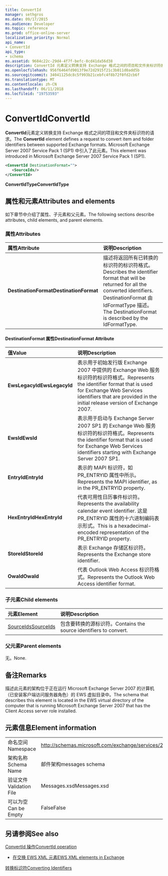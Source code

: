 ```yaml
---
title: ConvertId
manager: sethgros
ms.date: 09/17/2015
ms.audience: Developer
ms.topic: reference
ms.prod: office-online-server
localization_priority: Normal
api_name:
- ConvertId
api_type:
- schema
ms.assetid: 9684c22c-29d4-4f7f-befc-8cd41da56d38
description: ConvertId 元素定义转换支持 Exchange 格式之间的项目和文件夹标识符的请求。 Microsoft Exchange Server 2007 Service Pack 1 (SP1) 中引入了此元素。
ms.openlocfilehash: 956f6464fd9013f9e72d2915f21c3b011d0add5b
ms.sourcegitcommit: 34041125dc8c5f993b21cebfc4f8b72f0fd2cb6f
ms.translationtype: MT
ms.contentlocale: zh-CN
ms.lasthandoff: 06/11/2018
ms.locfileid: "19753593"
---
```

# <a name="convertid"></a><span data-ttu-id="8a517-104">ConvertId</span><span class="sxs-lookup"><span data-stu-id="8a517-104">ConvertId</span></span>

<span data-ttu-id="8a517-105">**ConvertId**元素定义转换支持 Exchange 格式之间的项目和文件夹标识符的请求。</span><span class="sxs-lookup"><span data-stu-id="8a517-105">The **ConvertId** element defines a request to convert item and folder identifiers between supported Exchange formats.</span></span> <span data-ttu-id="8a517-106">Microsoft Exchange Server 2007 Service Pack 1 (SP1) 中引入了此元素。</span><span class="sxs-lookup"><span data-stu-id="8a517-106">This element was introduced in Microsoft Exchange Server 2007 Service Pack 1 (SP1).</span></span> 
  
```xml
<ConvertId DestinationFormat="">
   <SourceIds/>
</ConvertId>
```

 <span data-ttu-id="8a517-107">**ConvertIdType**</span><span class="sxs-lookup"><span data-stu-id="8a517-107">**ConvertIdType**</span></span>
## <a name="attributes-and-elements"></a><span data-ttu-id="8a517-108">属性和元素</span><span class="sxs-lookup"><span data-stu-id="8a517-108">Attributes and elements</span></span>

<span data-ttu-id="8a517-109">如下章节中介绍了属性、子元素和父元素。</span><span class="sxs-lookup"><span data-stu-id="8a517-109">The following sections describe attributes, child elements, and parent elements.</span></span>
  
### <a name="attributes"></a><span data-ttu-id="8a517-110">属性</span><span class="sxs-lookup"><span data-stu-id="8a517-110">Attributes</span></span>

|<span data-ttu-id="8a517-111">**属性**</span><span class="sxs-lookup"><span data-stu-id="8a517-111">**Attribute**</span></span>|<span data-ttu-id="8a517-112">**说明**</span><span class="sxs-lookup"><span data-stu-id="8a517-112">**Description**</span></span>|
|:-----|:-----|
|<span data-ttu-id="8a517-113">**DestinationFormat**</span><span class="sxs-lookup"><span data-stu-id="8a517-113">**DestinationFormat**</span></span> <br/> |<span data-ttu-id="8a517-114">描述将返回所有已转换的标识符的标识符格式。</span><span class="sxs-lookup"><span data-stu-id="8a517-114">Describes the identifier format that will be returned for all the converted identifiers.</span></span> <span data-ttu-id="8a517-115">DestinationFormat 由 IdFormatType 描述。</span><span class="sxs-lookup"><span data-stu-id="8a517-115">The DestinationFormat is described by the IdFormatType.</span></span>  <br/> |
   
#### <a name="destinationformat-attribute"></a><span data-ttu-id="8a517-116">DestinationFormat 属性</span><span class="sxs-lookup"><span data-stu-id="8a517-116">DestinationFormat Attribute</span></span>

|<span data-ttu-id="8a517-117">**值**</span><span class="sxs-lookup"><span data-stu-id="8a517-117">**Value**</span></span>|<span data-ttu-id="8a517-118">**说明**</span><span class="sxs-lookup"><span data-stu-id="8a517-118">**Description**</span></span>|
|:-----|:-----|
|<span data-ttu-id="8a517-119">**EwsLegacyId**</span><span class="sxs-lookup"><span data-stu-id="8a517-119">**EwsLegacyId**</span></span> <br/> |<span data-ttu-id="8a517-120">表示用于初始发行版 Exchange 2007 中提供的 Exchange Web 服务标识符的标识符格式。</span><span class="sxs-lookup"><span data-stu-id="8a517-120">Represents the identifier format that is used for Exchange Web Services identifiers that are provided in the initial release version of Exchange 2007.</span></span>  <br/> |
|<span data-ttu-id="8a517-121">**EwsId**</span><span class="sxs-lookup"><span data-stu-id="8a517-121">**EwsId**</span></span> <br/> |<span data-ttu-id="8a517-122">表示用于启动与 Exchange Server 2007 SP1 的 Exchange Web 服务标识符的标识符格式。</span><span class="sxs-lookup"><span data-stu-id="8a517-122">Represents the identifier format that is used for Exchange Web Services identifiers starting with Exchange Server 2007 SP1.</span></span>  <br/> |
|<span data-ttu-id="8a517-123">**EntryId**</span><span class="sxs-lookup"><span data-stu-id="8a517-123">**EntryId**</span></span> <br/> |<span data-ttu-id="8a517-124">表示的 MAPI 标识符，如 PR_ENTRYID 属性中所示。</span><span class="sxs-lookup"><span data-stu-id="8a517-124">Represents the MAPI identifier, as in the PR_ENTRYID property.</span></span>  <br/> |
|<span data-ttu-id="8a517-125">**HexEntryId**</span><span class="sxs-lookup"><span data-stu-id="8a517-125">**HexEntryId**</span></span> <br/> |<span data-ttu-id="8a517-126">代表可用性日历事件标识符。</span><span class="sxs-lookup"><span data-stu-id="8a517-126">Represents the availability calendar event identifier.</span></span> <span data-ttu-id="8a517-127">这是 PR_ENTRYID 属性的十六进制编码表示形式。</span><span class="sxs-lookup"><span data-stu-id="8a517-127">This is a hexadecimal-encoded representation of the PR_ENTRYID property.</span></span>  <br/> |
|<span data-ttu-id="8a517-128">**StoreId**</span><span class="sxs-lookup"><span data-stu-id="8a517-128">**StoreId**</span></span> <br/> |<span data-ttu-id="8a517-129">表示 Exchange 存储区标识符。</span><span class="sxs-lookup"><span data-stu-id="8a517-129">Represents the Exchange store identifier.</span></span>  <br/> |
|<span data-ttu-id="8a517-130">**OwaId**</span><span class="sxs-lookup"><span data-stu-id="8a517-130">**OwaId**</span></span> <br/> |<span data-ttu-id="8a517-131">代表 Outlook Web Access 标识符格式。</span><span class="sxs-lookup"><span data-stu-id="8a517-131">Represents the Outlook Web Access identifier format.</span></span>  <br/> |
   
### <a name="child-elements"></a><span data-ttu-id="8a517-132">子元素</span><span class="sxs-lookup"><span data-stu-id="8a517-132">Child elements</span></span>

|<span data-ttu-id="8a517-133">**元素**</span><span class="sxs-lookup"><span data-stu-id="8a517-133">**Element**</span></span>|<span data-ttu-id="8a517-134">**说明**</span><span class="sxs-lookup"><span data-stu-id="8a517-134">**Description**</span></span>|
|:-----|:-----|
|[<span data-ttu-id="8a517-135">SourceIds</span><span class="sxs-lookup"><span data-stu-id="8a517-135">SourceIds</span></span>](sourceids.md) <br/> |<span data-ttu-id="8a517-136">包含要转换的源标识符。</span><span class="sxs-lookup"><span data-stu-id="8a517-136">Contains the source identifiers to convert.</span></span>  <br/> |
   
### <a name="parent-elements"></a><span data-ttu-id="8a517-137">父元素</span><span class="sxs-lookup"><span data-stu-id="8a517-137">Parent elements</span></span>

<span data-ttu-id="8a517-138">无。</span><span class="sxs-lookup"><span data-stu-id="8a517-138">None.</span></span>
  
## <a name="remarks"></a><span data-ttu-id="8a517-139">备注</span><span class="sxs-lookup"><span data-stu-id="8a517-139">Remarks</span></span>

<span data-ttu-id="8a517-140">描述此元素的架构位于正在运行 Microsoft Exchange Server 2007 的计算机（已安装客户端访问服务器角色）的 EWS 虚拟目录中。</span><span class="sxs-lookup"><span data-stu-id="8a517-140">The schema that describes this element is located in the EWS virtual directory of the computer that is running Microsoft Exchange Server 2007 that has the Client Access server role installed.</span></span>
  
## <a name="element-information"></a><span data-ttu-id="8a517-141">元素信息</span><span class="sxs-lookup"><span data-stu-id="8a517-141">Element information</span></span>

|||
|:-----|:-----|
|<span data-ttu-id="8a517-142">命名空间</span><span class="sxs-lookup"><span data-stu-id="8a517-142">Namespace</span></span>  <br/> |http://schemas.microsoft.com/exchange/services/2006/messages  <br/> |
|<span data-ttu-id="8a517-143">架构名称</span><span class="sxs-lookup"><span data-stu-id="8a517-143">Schema Name</span></span>  <br/> |<span data-ttu-id="8a517-144">邮件架构</span><span class="sxs-lookup"><span data-stu-id="8a517-144">messages schema</span></span>  <br/> |
|<span data-ttu-id="8a517-145">验证文件</span><span class="sxs-lookup"><span data-stu-id="8a517-145">Validation File</span></span>  <br/> |<span data-ttu-id="8a517-146">Messages.xsd</span><span class="sxs-lookup"><span data-stu-id="8a517-146">Messages.xsd</span></span>  <br/> |
|<span data-ttu-id="8a517-147">可以为空</span><span class="sxs-lookup"><span data-stu-id="8a517-147">Can be Empty</span></span>  <br/> |<span data-ttu-id="8a517-148">False</span><span class="sxs-lookup"><span data-stu-id="8a517-148">False</span></span>  <br/> |
   
## <a name="see-also"></a><span data-ttu-id="8a517-149">另请参阅</span><span class="sxs-lookup"><span data-stu-id="8a517-149">See also</span></span>



[<span data-ttu-id="8a517-150">ConvertId 操作</span><span class="sxs-lookup"><span data-stu-id="8a517-150">ConvertId operation</span></span>](convertid-operation.md)


- [<span data-ttu-id="8a517-151">在交换 EWS XML 元素</span><span class="sxs-lookup"><span data-stu-id="8a517-151">EWS XML elements in Exchange</span></span>](ews-xml-elements-in-exchange.md)


[<span data-ttu-id="8a517-152">转换标识符</span><span class="sxs-lookup"><span data-stu-id="8a517-152">Converting Identifiers</span></span>](http://msdn.microsoft.com/library/a5391746-b6ef-4f48-8fc8-8255258651aa%28Office.15%29.aspx)

